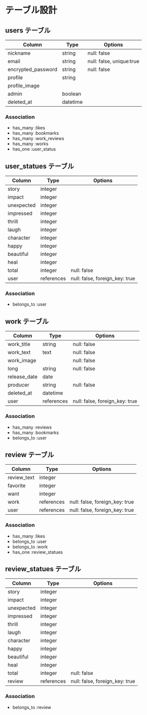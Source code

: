 # テーブル設計

## users テーブル

| Column             | Type     | Options     |
| ------------------ | -------- | ----------- |
| nickname           | string   | null: false |
| email              | string   | null: false, unique:true |
| encrypted_password | string   | null: false |
| profile            | string   |
| profile_image      | 
| admin              | boolean  |
| deleted_at         | datetime |

### Association

- has_many :likes
- has_many :bookmarks
- has_many :work_reviews
- has_many :works
- has_one :user_status


## user_statues テーブル

| Column     | Type       | Options     |
| ---------- | ---------- | ----------- |
| story      | integer    |
| impact     | integer    |
| unexpected | integer    |
| impressed  | integer    |
| thrill     | integer    |
| laugh      | integer    |
| character  | integer    |
| happy      | integer    |
| beautiful  | integer    |
| heal       | integer    |
| total      | integer    | null: false |
| user       | references | null: false, foreign_key: true |

### Association

- belongs_to :user


## work テーブル

| Column       | Type       | Options     |
| ------------ | ---------- | ----------- |
| work_title   | string     | null: false |
| work_text    | text       | null: false |
| work_image   |            | null: false |
| long         | string     | null: false |
| release_date | date       |
| producer     | string     | null: false |
| deleted_at   | datetime   |
| user        | references | null: false, foreign_key: true |

### Association

- has_many :reviews
- has_many :bookmarks
- belongs_to :user


## review テーブル

| Column      | Type       | Options     |
| ----------  | ---------- | ----------- |
| review_text | integer    |
| favorite    | integer    |
| want        | integer    |
| work        | references | null: false, foreign_key: true |
| user        | references | null: false, foreign_key: true |

### Association

- has_many :likes
- belongs_to :user
- belongs_to :work
- has_one :review_statues


## review_statues テーブル

| Column     | Type       | Options     |
| ---------- | ---------- | ----------- |
| story      | integer    |
| impact     | integer    |
| unexpected | integer    |
| impressed  | integer    |
| thrill     | integer    |
| laugh      | integer    |
| character  | integer    |
| happy      | integer    |
| beautiful  | integer    |
| heal       | integer    |
| total      | integer    | null: false |
| review      | references | null: false, foreign_key: true |

### Association

- belongs_to :review